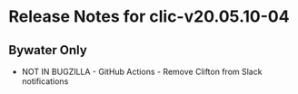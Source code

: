 
# Release Notes for clic-v20.05.10-04

## Bywater Only

- NOT IN BUGZILLA - GitHub Actions - Remove Clifton from Slack notifications


